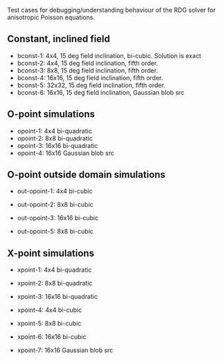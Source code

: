 Test cases for debugging/understanding behaviour of the RDG solver for
anisotropic Poisson equations.

Constant, inclined field
------------------------

- bconst-1: 4x4, 15 deg field inclination, bi-cubic. Solution is exact
- bconst-2: 4x4, 15 deg field inclination, fifth order.
- bconst-3: 8x8, 15 deg field inclination, fifth order.
- bconst-4: 16x16, 15 deg field inclination, fifth order.
- bconst-5: 32x32, 15 deg field inclination, fifth order.
- bconst-6: 16x16, 15 deg field inclination, Gaussian blob src

O-point simulations
--------------------

- opoint-1: 4x4 bi-quadratic
- opoint-2: 8x8 bi-quadratic
- opoint-3: 16x16 bi-quadratic
- opoint-4: 16x16 Gaussian blob src

O-point outside domain simulations
----------------------------------

- out-opoint-1: 4x4 bi-cubic
- out-opoint-2: 8x8 bi-cubic
- out-opoint-3: 16x16 bi-cubic

- out-opoint-5: 8x8 bi-cubic

X-point simulations
--------------------

- xpoint-1: 4x4 bi-quadratic
- xpoint-2: 8x8 bi-quadratic
- xpoint-3: 16x16 bi-quadratic

- xpoint-4: 4x4 bi-cubic
- xpoint-5: 8x8 bi-cubic
- xpoint-6: 16x16 bi-cubic

- xpoint-7: 16x16 Gaussian blob src
